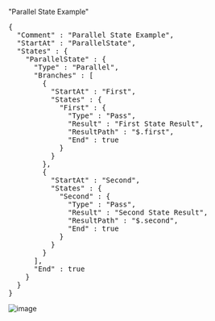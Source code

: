 "Parallel State Example" 

<pre>
{
  "Comment" : "Parallel State Example", 
  "StartAt" : "ParallelState",
  "States" : {
    "ParallelState" : {
      "Type" : "Parallel",
      "Branches" : [
        {
          "StartAt" : "First",
          "States" : {
            "First" : {
              "Type" : "Pass",
              "Result" : "First State Result",
              "ResultPath" : "$.first",
              "End" : true
            }
          }
        },
        {
          "StartAt" : "Second",
          "States" : {
            "Second" : {
              "Type" : "Pass",
              "Result" : "Second State Result",
              "ResultPath" : "$.second",
              "End" : true
            }
          }
        }
      ],
      "End" : true
    }
  }
}
</pre>

![image](https://user-images.githubusercontent.com/69715143/178267645-36be3d33-b8bd-4417-bb3a-4e5f0e28fe3a.png)
